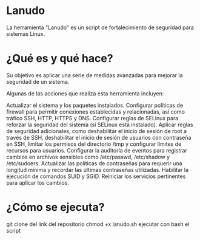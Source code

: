 # Lanudo
La herramienta "Lanudo" es un script de fortalecimiento de seguridad para sistemas Linux. 

# ¿Qué es y qué hace?

Su objetivo es aplicar una serie de medidas avanzadas para mejorar la seguridad de un sistema.

Algunas de las acciones que realiza esta herramienta incluyen:

Actualizar el sistema y los paquetes instalados.
Configurar políticas de firewall para permitir conexiones establecidas y relacionadas, así como tráfico SSH, HTTP, HTTPS y DNS.
Configurar reglas de SELinux para reforzar la seguridad del sistema (si SELinux está instalado).
Aplicar reglas de seguridad adicionales, como deshabilitar el inicio de sesión de root a través de SSH, deshabilitar el inicio de sesión de usuarios con contraseña en SSH, limitar los permisos del directorio /tmp y configurar límites de recursos para usuarios.
Configurar la auditoría de eventos para registrar cambios en archivos sensibles como /etc/passwd, /etc/shadow y /etc/sudoers.
Actualizar las políticas de contraseñas para requerir una longitud mínima y recordar las últimas contraseñas utilizadas.
Habilitar la ejecución de comandos SUID y SGID.
Reiniciar los servicios pertinentes para aplicar los cambios.

# ¿Cómo se ejecuta? 

git clone del link del repositorio
chmod +x lanudo.sh
ejecutar con bash el script 


